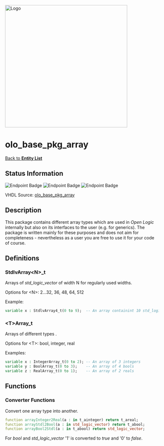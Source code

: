 <img src="../Logo.png" alt="Logo" width="400">

# olo_base_pkg_array

[Back to **Entity List**](../EntityList.md)

## Status Information

![Endpoint Badge](https://img.shields.io/endpoint?url=https://storage.googleapis.com/open-logic-badges/coverage/olo_base_pkg_array.json?cacheSeconds=0)
![Endpoint Badge](https://img.shields.io/endpoint?url=https://storage.googleapis.com/open-logic-badges/branches/olo_base_pkg_array.json?cacheSeconds=0)
![Endpoint Badge](https://img.shields.io/endpoint?url=https://storage.googleapis.com/open-logic-badges/issues/olo_base_pkg_array.json?cacheSeconds=0)

VHDL Source: [olo_base_pkg_array](../../src/base/vhdl/olo_base_pkg_array.vhd)

## Description

This package contains different array types which are used in _Open Logic_ internally but also on its interfaces to the
user (e.g. for generics). The package is written mainly for these purposes and does not aim for completeness -
nevertheless as a user you are free to use it for your code of course.

## Definitions

### StdlvArray\<N\>_t

Arrays of _std_logic_vector_ of width N for regularly used widths.

Options for \<N\>: 2...32, 36, 48, 64, 512

Example:

```vhdl
variable x : StdlvArray4_t(0 to 9);  -- An array containint 10 std_logic_vector(3 downto 0);
```

### \<T\>Array_t

Arrays of different types .

Options for \<T\>: bool, integer, real

Examples:

```vhdl
variable x : IntegerArray_t(0 to 2); -- An array of 3 integers
variable y : BoolArray_t(0 to 3);    -- An array of 4 bools
variable z : RealArray_t(0 to 1);    -- An array of 2 reals
```

## Functions

### Converter Functions

Convert one array type into another.

```vhdl
function arrayInteger2Real(a : in t_ainteger) return t_areal;
function arrayStdl2Bool(a : in std_logic_vector) return t_abool;
function arrayBool2Stdl(a : in t_abool) return std_logic_vector;
```

For _bool_ and _std_logic_vector_ '1' is converted to _true_ and '0' to _false_.
